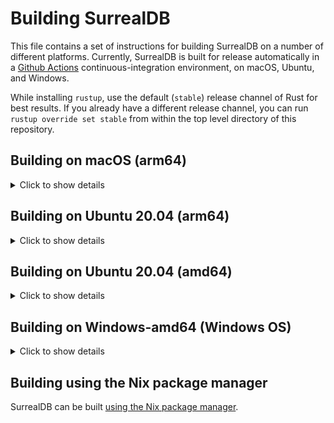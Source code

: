 # Building SurrealDB

This file contains a set of instructions for building SurrealDB on a number of different platforms. Currently, SurrealDB is built for release automatically in a [Github Actions](https://github.com/surrealdb/surrealdb/actions) continuous-integration environment, on macOS, Ubuntu, and Windows.

While installing `rustup`, use the default (`stable`) release channel of Rust for best results. If you already have a different release channel, you can run `rustup override set stable` from within the top level directory of this repository.

<!-- -------------------------------------------------- -->
<!-- -------------------------------------------------- -->
<!-- -------------------------------------------------- -->
<!-- -------------------------------------------------- -->
<!-- -------------------------------------------------- -->

## Building on macOS (arm64)

<details><summary>Click to show details</summary>
	
### ✅ Compile for `apple-darwin` (macOS)
```bash
# Setup
brew install cmake
rustup target add x86_64-apple-darwin
rustup target add aarch64-apple-darwin
# Compile for x86_64-apple-darwin
cargo build --release --locked --target x86_64-apple-darwin
# Compile for aarch64-apple-darwin
cargo build --release --locked --target aarch64-apple-darwin
```

### ✅ Compile for `aarch64-unknown-linux-gnu` (Linux)
```bash
# Run Docker
docker run -it --platform linux/arm64 -v $PWD:/code ubuntu
# Setup
apt-get -y update
apt-get -y install \
	curl \
	llvm \
	cmake \
	binutils \
	clang-11 \
	qemu-user \
	musl-tools \
	libssl-dev \
	pkg-config \
	build-essential
# Install rustlang and cargo
curl --proto '=https' --tlsv1.2 -sSf https://sh.rustup.rs | sh
source "$HOME/.cargo/env"
# Add extra targets for rust
rustup target add aarch64-unknown-linux-gnu
# Compile for aarch64-unknown-linux-gnu
cargo build --release --locked --target aarch64-unknown-linux-gnu
```

### ✅ Compile for `x86_64-unknown-linux-gnu` (Linux)
```bash
# Run Docker
docker run -it --platform linux/amd64 -v $PWD:/code ubuntu
# Setup
apt-get -y update
apt-get -y install \
	curl \
	llvm \
	cmake \
	binutils \
	clang-11 \
	qemu-user \
	musl-tools \
	libssl-dev \
	pkg-config \
	build-essential
# Install rustlang and cargo
curl --proto '=https' --tlsv1.2 -sSf https://sh.rustup.rs | sh
source "$HOME/.cargo/env"
# Add extra targets for rust
rustup target add x86_64-unknown-linux-gnu
# Compile for x86_64-unknown-linux-gnu
cargo build --release --locked --target x86_64-unknown-linux-gnu
```

### ❌ Cross-compile for `x86_64-pc-windows-gnu` (Windows)
<sub>This does not yet build successfully</sub>
```bash
# Setup
brew install cmake mingw-w64
rustup target add x86_64-pc-windows-gnu
# Compile for x86_64-w64-mingw32-gcc
export CC_x86_64_pc_windows_gnu=x86_64-w64-mingw32-gcc
export CARGO_TARGET_X86_64_PC_WINDOWS_GNU_LINKER=x86_64-w64-mingw32-gcc
cargo build --release --locked --target x86_64-pc-windows-gnu
```

### ❌ Cross-compile for `x86_64-unknown-linux-musl` (Linux Musl)
<sub>This does not yet build successfully</sub>
```bash
docker pull clux/muslrust:stable
docker run --pull --rm -v $PWD:/volume -t clux/muslrust:stable cargo build --release --target x86_64-unknown-linux-musl
```
	
</details>

<!-- -------------------------------------------------- -->
<!-- -------------------------------------------------- -->
<!-- -------------------------------------------------- -->
<!-- -------------------------------------------------- -->
<!-- -------------------------------------------------- -->

## Building on Ubuntu 20.04 (arm64)

<details><summary>Click to show details</summary>

### ✅ Compile for `aarch64-unknown-linux-gnu` (Linux)
```bash
# Setup
apt-get -y update
apt-get -y install \
	curl \
	llvm \
	cmake \
	binutils \
	clang-11 \
	qemu-user \
	musl-tools \
	libssl-dev \
	pkg-config \
	build-essential
# Install rustlang and cargo
curl --proto '=https' --tlsv1.2 -sSf https://sh.rustup.rs | sh
source "$HOME/.cargo/env"
# Add extra targets for rust
rustup target add aarch64-unknown-linux-gnu
# Compile for aarch64-unknown-linux-gnu
cargo build --release --locked --target aarch64-unknown-linux-gnu
```

### ✅ Compile for `x86_64-unknown-linux-gnu` (Linux)
```bash
# Setup
apt-get -y update
apt-get -y install \
	curl \
	llvm \
	cmake \
	binutils \
	clang-11 \
	qemu-user \
	musl-tools \
	libssl-dev \
	pkg-config \
	build-essential \
	libc6-dev-amd64-cross \
	crossbuild-essential-amd64
# Install rustlang and cargo
curl --proto '=https' --tlsv1.2 -sSf https://sh.rustup.rs | sh
source "$HOME/.cargo/env"
# Add extra targets for rust
rustup target add x86_64-unknown-linux-gnu
# Compile for x86_64-unknown-linux-gnu
cargo build --release --locked --target x86_64-unknown-linux-gnu
```

### ❌ Cross-compile for `x86_64-pc-windows-gnu` (Windows)
<sub>This does not yet build successfully</sub>
```bash
# Setup
sudo apt-get -y update
sudo apt-get -y install llvm cmake clang-11 binutils mingw-w64
rustup target add x86_64-pc-windows-gnu
# Compile for x86_64-pc-windows-gnu
export CC_x86_64_pc_windows_gnu=x86_64-w64-mingw32-gcc
export CARGO_TARGET_X86_64_PC_WINDOWS_GNU_LINKER=x86_64-w64-mingw32-gcc
cargo build --release --locked --target x86_64-pc-windows-gnu
```

### ❌ Cross-compile for `armv7-unknown-linux-musleabihf` (Raspberry Pi)
<sub>This does not yet build successfully</sub>
```bash
# Setup
apt-get -y update
apt-get -y install \
	curl \
	llvm \
	cmake \
	binutils \
	clang-11 \
	qemu-user \
	musl-tools \
	libssl-dev \
	pkg-config \
	build-essential \
	g++-arm-linux-gnueabihf \
	gcc-arm-linux-gnueabihf
# Install rustlang and cargo
curl --proto '=https' --tlsv1.2 -sSf https://sh.rustup.rs | sh
source "$HOME/.cargo/env"
# Add extra targets for rust
rustup target add armv7-unknown-linux-musleabihf
# Compile for x86_64-unknown-linux-gnu
cargo build --release --locked --target armv7-unknown-linux-musleabihf
```

### ❌ Cross-compile for `x86_64-unknown-linux-musl` (Linux Musl)
<sub>This does not yet build successfully</sub>
```bash
docker pull clux/muslrust:stable
docker run --pull --rm -v $PWD:/volume -t clux/muslrust:stable cargo build --release --target x86_64-unknown-linux-musl
```

</details>

<!-- -------------------------------------------------- -->
<!-- -------------------------------------------------- -->
<!-- -------------------------------------------------- -->
<!-- -------------------------------------------------- -->
<!-- -------------------------------------------------- -->

## Building on Ubuntu 20.04 (amd64)

<details><summary>Click to show details</summary>

### ✅ Compile for `x86_64-unknown-linux-gnu` (Linux)
```bash
# Setup
apt-get -y update
apt-get -y install \
	curl \
	llvm \
	cmake \
	binutils \
	clang-11 \
	qemu-user \
	musl-tools \
	libssl-dev \
	pkg-config \
	build-essential
# Install rustlang and cargo
curl --proto '=https' --tlsv1.2 -sSf https://sh.rustup.rs | sh
source "$HOME/.cargo/env"
# Add extra targets for rust
rustup target add x86_64-unknown-linux-gnu
# Compile for x86_64-unknown-linux-gnu
cargo build --release --locked --target x86_64-unknown-linux-gnu
```

### ✅ Compile for `aarch64-unknown-linux-gnu` (Linux)
```bash
# Setup
apt-get -y update
apt-get -y install \
	curl \
	llvm \
	cmake \
	binutils \
	clang-11 \
	qemu-user \
	musl-tools \
	libssl-dev \
	pkg-config \
	build-essential \
	libc6-dev-arm64-cross \
	crossbuild-essential-arm64
# Install rustlang and cargo
curl --proto '=https' --tlsv1.2 -sSf https://sh.rustup.rs | sh
source "$HOME/.cargo/env"
# Add extra targets for rust
rustup target add aarch64-unknown-linux-gnu
# Compile for x86_64-unknown-linux-gnu
cargo build --release --locked --target aarch64-unknown-linux-gnu
```

### ❌ Cross-compile for `x86_64-pc-windows-gnu` (Windows)
<sub>This does not yet build successfully</sub>
```bash
# Setup
sudo apt-get -y update
sudo apt-get -y install llvm cmake clang-11 binutils mingw-w64
rustup target add x86_64-pc-windows-gnu
# Compile for x86_64-pc-windows-gnu
export CC_x86_64_pc_windows_gnu=x86_64-w64-mingw32-gcc
export CARGO_TARGET_X86_64_PC_WINDOWS_GNU_LINKER=x86_64-w64-mingw32-gcc
cargo build --release --locked --target x86_64-pc-windows-gnu
```

### ❌ Cross-compile for `armv7-unknown-linux-musleabihf` (Raspberry Pi)
<sub>This does not yet build successfully</sub>
```bash
# Setup
apt-get -y update
apt-get -y install \
	curl \
	llvm \
	cmake \
	binutils \
	clang-11 \
	qemu-user \
	musl-tools \
	libssl-dev \
	pkg-config \
	build-essential \
	g++-arm-linux-gnueabihf \
	gcc-arm-linux-gnueabihf
# Install rustlang and cargo
curl --proto '=https' --tlsv1.2 -sSf https://sh.rustup.rs | sh
source "$HOME/.cargo/env"
# Add extra targets for rust
rustup target add armv7-unknown-linux-musleabihf
# Compile for x86_64-unknown-linux-gnu
cargo build --release --locked --target armv7-unknown-linux-musleabihf
```

### ❌ Cross-compile for `x86_64-unknown-linux-musl` (Linux Musl)
<sub>This does not yet build successfully</sub>
```bash
docker pull clux/muslrust:stable
docker run --pull --rm -v $PWD:/volume -t clux/muslrust:stable cargo build --release --target x86_64-unknown-linux-musl
```

</details>


## Building on Windows-amd64 (Windows OS)

<details><summary>Click to show details</summary>

###  ✅ Compile for `windows-amd64`

> Compiling SurrealDB with windows OS requires **Administrator** priveledge!

⚠**Tested on Windows 11 build 22H2(22621.963)**

1. Install LLVM 👉 [Download Here](https://github.com/llvm/llvm-project/releases) *look for something like `LLVM-X.Y.Z-win64.exe`*

2. Install `MYSYS2` 👉 Follow instructions on [their website](https://www.msys2.org/)

3. When `MYSYS2` is installed it opens a shell. Install GCC via that shell

	```bash
	pacman -S mingw-w64-i686-gcc
	pacman -S mingw-w64-x86_64-gcc
	```

4. Install `patch` GNU Util

	Go to GNUWin32 page for [*patch*](http://gnuwin32.sourceforge.net/packages/patch.htm) and
	extract the [*patch*](http://gnuwin32.sourceforge.net/downlinks/patch-bin-zip.php)
	binaries onto your drive. 
	
	e.g. "C:\patch"

	> For some bizzare reasons, **patch.exe needs elevated priviledge** to be invoked during compilation

5. Add `gcc` and `patch` binary path to environment

	> Setting the environment variables for the entire system requires an **elevated ⚠** shell.

	```powershell
	[System.Environment]::SetEnvironmentVariable(
		"PATH", 
		[System.Environment]::GetEnvironmentVariable("PATH", "Machine") + 
		";" +
		"C:\msys64\mingw64\bin;" +
		"C:\msys64\mingw32\bin;" +
		"C:\patch\bin;",
		"Machine"
	)
	```

	Or do it manually via `sysdm.cpl`.

6. Run cargo in an **elevated ⚠** shell

    Running `cargo build` in an **elevated shell** will now build the `SurrealDB` in Windows OS.
</details>

## Building using the Nix package manager

SurrealDB can be built [using the Nix package manager](../pkg/nix#nix-package-manager).
